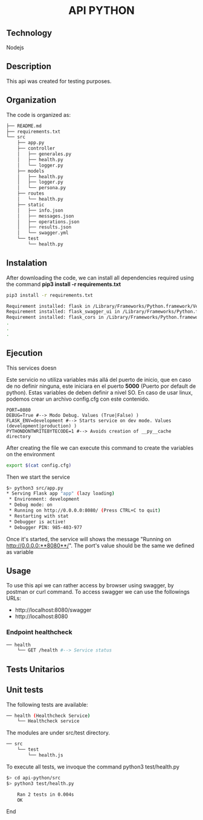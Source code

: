 <h1 style="text-align: center"> API PYTHON</h1>

## Technology
Nodejs

## Description
This api was created for testing purposes.

## Organization
The code is organized as:

````bash
├── README.md
├── requirements.txt
└── src
    ├── app.py
    ├── controller
    │   ├── generales.py
    │   ├── health.py
    │   └── logger.py
    ├── models
    │   ├── health.py
    │   ├── logger.py
    │   └── persona.py
    ├── routes
    │   └── health.py
    ├── static
    │   ├── info.json
    │   ├── messages.json
    │   ├── operations.json
    │   ├── results.json
    │   └── swagger.yml
    └── test
        └── health.py
````
## Instalation
After downloading the code, we can install all dependencies required using the command **pip3 install -r requirements.txt**

````bash
pip3 install -r requirements.txt

Requirement installed: flask in /Library/Frameworks/Python.framework/Versions/3.9/lib/python3.9/site-packages (from -r requirements.txt (line 1)) (1.1.2)
Requirement installed: flask_swagger_ui in /Library/Frameworks/Python.framework/Versions/3.9/lib/python3.9/site-packages (from -r requirements.txt (line 2)) (3.36.0)
Requirement installed: flask_cors in /Library/Frameworks/Python.framework/Versions/3.9/lib/python3.9/site-packages (from -r requirements.txt (line 3)) (3.0.10)
.
.
.
````

## Ejecution
This services doesn

Este servicio no utiliza variables más allá del puerto de inicio, que en caso de no definir ninguna, este iniciara en el puerto **5000** (Puerto por default de python). Estas variables de deben definir a nivel SO. En caso de usar linux, podemos crear un archivo config.cfg con este contenido.

````properties
PORT=8080
DEBUG=True #--> Modo Debug. Values (True|False) )
FLASK_ENV=development #--> Starts service on dev mode. Values (development|production) )
PYTHONDONTWRITEBYTECODE=1 #--> Avoids creation of __py__cache directory
````
After creating the file we can execute this command to create the variables on the environment

````bash
export $(cat config.cfg)
````
Then we start the service

````bash
$> python3 src/app.py
* Serving Flask app "app" (lazy loading)
 * Environment: development
 * Debug mode: on
 * Running on http://0.0.0.0:8080/ (Press CTRL+C to quit)
 * Restarting with stat
 * Debugger is active!
 * Debugger PIN: 985-403-977
````

Once it's started, the service will shows the message "Running on http://0.0.0.0:**8080**/". The port's value should be the same we defined as variable

## Usage
To use this api we can rather access by browser using swagger, by postman or curl command. To access swagger we can use the followings URLs:
- http://localhost:8080/swagger
- http://localhost:8080

### Endpoint healthcheck
````bash
── health
    └── GET /health #--> Service status
````

## Tests Unitarios
## Unit tests
The following tests are available:
````bash
── health (Healthcheck Service)
    └── Healthcheck service
````

The modules are under src/test directory.

````bash
── src
    └── test
        └── health.js
````

To execute all tests, we invoque the command python3 test/health.py

````bash
$> cd api-python/src
$> python3 test/health.py

    Ran 2 tests in 0.004s
    OK
````

End